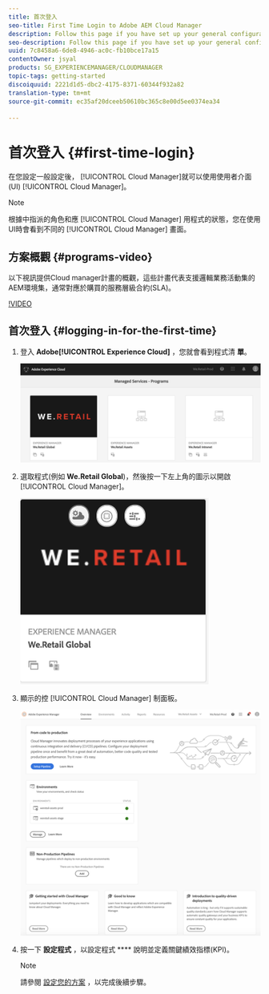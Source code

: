 ```yaml
---
title: 首次登入
seo-title: First Time Login to Adobe AEM Cloud Manager
description: Follow this page if you have set up your general configurations and you are ready to use Cloud Manager for the first time.
seo-description: Follow this page if you have set up your general configurations and you are ready to use Adobe AEM Cloud Manager for the first time.
uuid: 7c8458a6-6de8-4946-ac0c-fb10bce17a15
contentOwner: jsyal
products: SG_EXPERIENCEMANAGER/CLOUDMANAGER
topic-tags: getting-started
discoiquuid: 2221d1d5-dbc2-4175-8371-60344f932a82
translation-type: tm+mt
source-git-commit: ec35af20dceeb50610bc365c8e00d5ee0374ea34

---
```



# 首次登入 {#first-time-login}

在您設定一般設定後， [!UICONTROL Cloud Manager]就可以使用使用者介面(UI) [!UICONTROL Cloud Manager]。

>[!NOTE]
>
>根據中指派的角色和應 [!UICONTROL Cloud Manager] 用程式的狀態，您在使用UI時會看到不同的 [!UICONTROL Cloud Manager] 畫面。

## 方案概觀 {#programs-video}

以下視訊提供Cloud manager計畫的概觀，這些計畫代表支援邏輯業務活動集的AEM環境集，通常對應於購買的服務層級合約(SLA)。


[!VIDEO](https://video.tv.adobe.com/v/26313/?quality=12&captions=chi_hant)


## 首次登入 {#logging-in-for-the-first-time}

1. 登入 **Adobe[!UICONTROL Experience Cloud]** ，您就會看到程式清 **單**。

   ![](assets/screen_shot_2018-06-04at120643pm.png)

1. 選取程式(例如 **We.Retail Global**)，然後按一下左上角的圖示以開啟 [!UICONTROL Cloud Manager]。

   ![](assets/screen_shot_2018-06-04at12611pm.png)

1. 顯示的控 [!UICONTROL Cloud Manager] 制面板。

   ![](assets/FirstLogin1.png)

1. 按一下 **設定程式** ，以設定程式 **** 說明並定義關鍵績效指標(KPI)。

   >[!NOTE]
   >
   >請參閱 [設定您的方案](https://helpx.adobe.com/experience-manager/cloud-manager/using/setting-up-program.html) ，以完成後續步驟。